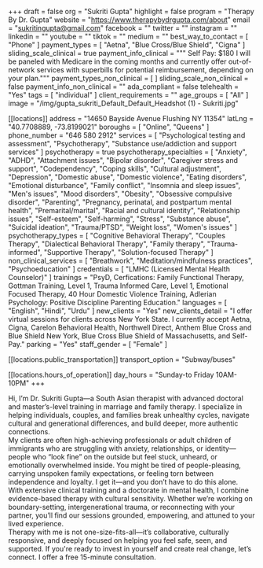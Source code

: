 +++
draft = false
org = "Sukriti Gupta"
highlight = false
program = "Therapy By Dr. Gupta"
website = "https://www.therapybydrgupta.com/about"
email = "sukritingupta@gmail.com"
facebook = ""
twitter = ""
instagram = ""
linkedin = ""
youtube = ""
tiktok = ""
medium = ""
best_way_to_contact = [ "Phone" ]
payment_types = [ "Aetna", "Blue Cross/Blue Shield", "Cigna" ]
sliding_scale_clinical = true
payment_info_clinical = """
Self Pay: $180
I will be paneled with Medicare in the coming months and currently offer out-of-network services with superbills for potential reimbursement, depending on your plan."""
payment_types_non_clinical = [ ]
sliding_scale_non_clinical = false
payment_info_non_clinical = ""
ada_compliant = false
telehealth = "Yes"
tags = [ "individual" ]
client_requirements = ""
age_groups = [ "All" ]
image = "/img/gupta_sukriti_Default_Default_Headshot (1) - Sukriti.jpg"

[[locations]]
address = "14650 Bayside Avenue Flushing NY 11354"
latLng = "40.7708889, -73.8199021"
boroughs = [ "Online", "Queens" ]
phone_number = "646 580 2912"
services = [
  "Psychological testing and assessment",
  "Psychotherapy",
  "Substance use/addiction and support services"
]
psychotherapy = true
psychotherapy_specialties = [
  "Anxiety",
  "ADHD",
  "Attachment issues",
  "Bipolar disorder",
  "Caregiver stress and support",
  "Codependency",
  "Coping skills",
  "Cultural adjustment",
  "Depression",
  "Domestic abuse",
  "Domestic violence",
  "Eating disorders",
  "Emotional disturbance",
  "Family conflict",
  "Insomnia and sleep issues",
  "Men's issues",
  "Mood disorders",
  "Obesity",
  "Obsessive compulsive disorder",
  "Parenting",
  "Pregnancy, perinatal, and postpartum mental health",
  "Premarital/marital",
  "Racial and cultural identity",
  "Relationship issues",
  "Self-esteem",
  "Self-harming",
  "Stress",
  "Substance abuse",
  "Suicidal ideation",
  "Trauma/PTSD",
  "Weight loss",
  "Women's issues"
]
psychotherapy_types = [
  "Cognitive Behavioral Therapy",
  "Couples Therapy",
  "Dialectical Behavioral Therapy",
  "Family therapy",
  "Trauma-informed",
  "Supportive Therapy",
  "Solution-focused Therapy"
]
non_clinical_services = [
  "Breathwork",
  "Meditation/mindfulness practices",
  "Psychoeducation"
]
credentials = [ "LMHC (Licensed Mental Health Counselor)" ]
trainings = "PsyD, Cerfications: Family Functional Therapy, Gottman Training, Level 1, Trauma Informed Care, Level 1, Emotional Focused Therapy, 40 Hour Domestic Violence Training, Adlerian Psychology: Positive Discipline Parenting Education."
languages = [ "English", "Hindi", "Urdu" ]
new_clients = "Yes"
new_clients_detail = "I offer virtual sessions for clients across New York State. I currently accept Aetna, Cigna, Carelon Behavioral Health, Northwell Direct, Anthem Blue Cross and Blue Shield New York, Blue Cross Blue Shield of Massachusetts, and Self-Pay."
parking = "Yes"
staff_gender = [ "Female" ]

  [[locations.public_transportation]]
  transport_option = "Subway/buses"

  [[locations.hours_of_operation]]
  day_hours = "Sunday-to Friday 10AM-10PM"
+++


Hi, I’m Dr. Sukriti Gupta—a South Asian therapist with advanced doctoral and master’s-level training in marriage and family therapy. I specialize in helping individuals, couples, and families break unhealthy cycles, navigate cultural and generational differences, and build deeper, more authentic connections. <br>
My clients are often high-achieving professionals or adult children of immigrants who are struggling with anxiety, relationships, or identity—people who “look fine” on the outside but feel stuck, unheard, or emotionally overwhelmed inside. You might be tired of people-pleasing, carrying unspoken family expectations, or feeling torn between independence and loyalty. I get it—and you don’t have to do this alone. <br>
With extensive clinical training and a doctorate in mental health, I combine evidence-based therapy with cultural sensitivity. Whether we’re working on boundary-setting, intergenerational trauma, or reconnecting with your partner, you’ll find our sessions grounded, empowering, and attuned to your lived experience. <br>
Therapy with me is not one-size-fits-all—it’s collaborative, culturally responsive, and deeply focused on helping you feel safe, seen, and supported. If you're ready to invest in yourself and create real change, let’s connect. I offer a free 15-minute consultation. <br>
